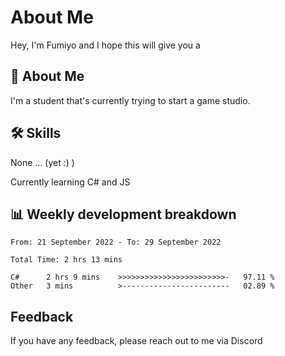 
# About Me

Hey, I'm Fumiyo and I hope this will give you a 


## 🚀 About Me
I'm a student that's currently trying to start a game studio.


## 🛠 Skills
None ... (yet :) )

Currently learning C# and JS


## 📊 Weekly development breakdown
<!--START_SECTION:waka-->

```text
From: 21 September 2022 - To: 29 September 2022

Total Time: 2 hrs 13 mins

C#      2 hrs 9 mins    >>>>>>>>>>>>>>>>>>>>>>>>-   97.11 %
Other   3 mins          >------------------------   02.89 %
```

<!--END_SECTION:waka-->


## Feedback

If you have any feedback, please reach out to me via Discord

